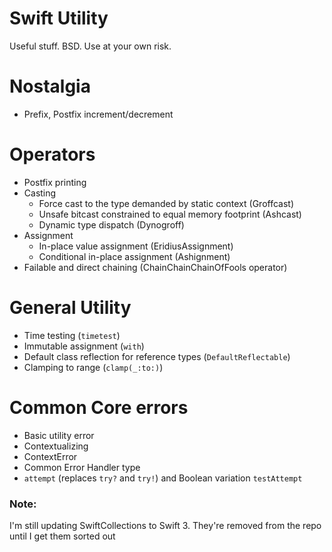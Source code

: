 # Swift Utility

Useful stuff. BSD. Use at your own risk.

# Nostalgia
* Prefix, Postfix increment/decrement

# Operators
* Postfix printing
* Casting
  * Force cast to the type demanded by static context (Groffcast)
  * Unsafe bitcast constrained to equal memory footprint (Ashcast)
  * Dynamic type dispatch (Dynogroff)
* Assignment
  * In-place value assignment (EridiusAssignment)
  * Conditional in-place assignment (Ashignment)
* Failable and direct chaining (ChainChainChainOfFools operator)

# General Utility
* Time testing (`timetest`)
* Immutable assignment (`with`)
* Default class reflection for reference types (`DefaultReflectable`)
* Clamping to range (`clamp(_:to:)`)
 
# Common Core errors
* Basic utility error
* Contextualizing
* ContextError
* Common Error Handler type
* `attempt` (replaces `try?` and `try!`) and Boolean variation `testAttempt`

### Note:
I'm still updating SwiftCollections to Swift 3. They're removed from the repo until I get them sorted out


